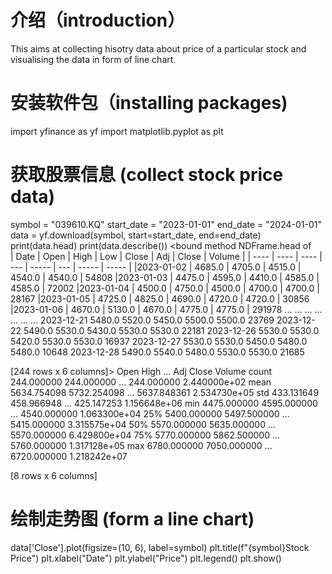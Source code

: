 # 介绍（introduction）
This aims at collecting hisotry data about price of a particular stock and visualising the data in form of line chart.
# 安装软件包（installing packages)
import yfinance as yf
import matplotlib.pyplot as plt
# 获取股票信息 (collect stock price data)
symbol = "039610.KQ"
start_date = "2023-01-01"
end_date = "2024-01-01"
data = yf.download(symbol, start=start_date, end=end_date)
print(data.head)
print(data.describe())
<bound method NDFrame.head of               
| Date | Open | High | Low | Close | Adj | Close | Volume |
| ---- | ---- | ---- | --- | ----- | --- | ----- | ----- |
|2023-01-02 | 4685.0 | 4705.0 | 4515.0 | 4540.0 | 4540.0 | 54808
|2023-01-03 | 4475.0 | 4595.0 | 4410.0 | 4585.0 | 4585.0 | 72002
|2023-01-04 | 4500.0 | 4750.0 | 4500.0 | 4700.0 | 4700.0 | 28167
|2023-01-05 | 4725.0 | 4825.0 | 4690.0 | 4720.0 | 4720.0 | 30856
|2023-01-06 | 4670.0 | 5130.0 | 4670.0 | 4775.0 | 4775.0 | 291978
...            ...     ...     ...     ...        ...     ...
2023-12-21  5480.0  5520.0  5450.0  5500.0     5500.0   23769
2023-12-22  5490.0  5530.0  5430.0  5530.0     5530.0   22181
2023-12-26  5530.0  5530.0  5420.0  5530.0     5530.0   16937
2023-12-27  5530.0  5530.0  5450.0  5480.0     5480.0   10648
2023-12-28  5490.0  5540.0  5480.0  5530.0     5530.0   21685

[244 rows x 6 columns]>
              Open         High  ...    Adj Close        Volume
count   244.000000   244.000000  ...   244.000000  2.440000e+02
mean   5634.754098  5732.254098  ...  5637.848361  2.534730e+05
std     433.131649   458.966948  ...   425.147253  1.156648e+06
min    4475.000000  4595.000000  ...  4540.000000  1.063300e+04
25%    5400.000000  5497.500000  ...  5415.000000  3.315575e+04
50%    5570.000000  5635.000000  ...  5570.000000  6.429800e+04
75%    5770.000000  5862.500000  ...  5760.000000  1.317128e+05
max    6780.000000  7050.000000  ...  6720.000000  1.218242e+07

[8 rows x 6 columns]

# 绘制走势图 (form a line chart)
data['Close'].plot(figsize=(10, 6), label=symbol)
plt.title(f"{symbol}Stock Price")
plt.xlabel("Date")
plt.ylabel("Price")
plt.legend()
plt.show()
